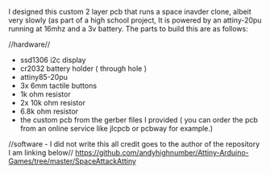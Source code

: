 I designed this custom 2 layer pcb that runs a space inavder clone, albeit very slowly (as part of a high school project, It is powered by an attiny-20pu running at 16mhz and a 3v battery. The parts to build this are as follows:

//hardware//
- ssd1306 i2c display
- cr2032 battery holder ( through hole )
- attiny85-20pu
- 3x 6mm tactile buttons
- 1k ohm resistor
- 2x 10k ohm resistor
- 6.8k ohm resistor
- the custom pcb from the gerber files I provided ( you can order the pcb from an online service like jlcpcb or pcbway for example.)

//software - I did not write this all credit goes to the author of the repository I am linking below//
https://github.com/andyhighnumber/Attiny-Arduino-Games/tree/master/SpaceAttackAttiny

